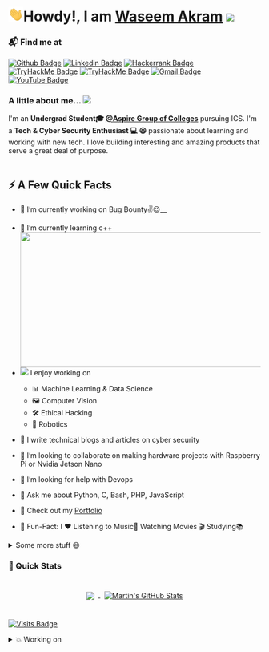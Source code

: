 <h1> <img src="https://raw.githubusercontent.com/ABSphreak/ABSphreak/master/gifs/Hi.gif" width="30px">Howdy!, I am <a href="https://github.com/evildevill">Waseem Akram</a> <img src="https://emojis.slackmojis.com/emojis/images/1531849430/4246/blob-sunglasses.gif?1531849430" width="30px"></h1>
</h1>

### 📬 Find me at

[![Github Badge](http://img.shields.io/badge/-Github-black?style=flat-square&logo=github&link=https://github.com/evildevill/)](https://github.com/evildevill/)
[![Linkedin Badge](https://img.shields.io/badge/-LinkedIn-blue?style=flat-square&logo=Linkedin&logoColor=white&link=https://www.linkedin.com/in/hackerwasii/)](https://www.linkedin.com/in/hackerwasii)
[![Hackerrank Badge](https://img.shields.io/badge/-Hackerrank-2EC866?style=flat-square&logo=HackerRank&logoColor=white&link=https://www.hackerrank.com/hackerwasi1)](https://www.hackerrank.com/hackerwasi1)
[![TryHackMe Badge](https://img.shields.io/badge/-TryHackMe-black?style=flat-square&logo=tryhackme&logoColor=white&link=https://tryhackme.com/p/hackerwasii)](https://tryhackme.com/p/hackerwasii)
[![TryHackMe Badge](https://img.shields.io/badge/-Facebook-blue?style=flat-square&logo=facebook&logoColor=white&link=https://facebook.com/hackerwasii)](https://facebook.com/hackerwasii)
[![Gmail Badge](https://img.shields.io/badge/-Gmail-d14836?style=flat-square&logo=Gmail&logoColor=white&link=mailto:hackerwasi1@gmail.com)](mailto:hackerwasi1@gmail.com)
[![YouTube Badge](https://img.shields.io/badge/-Youtube-d14836?style=flat-square&logo=YouTube&logoColor=white&link=https://youtube.com/HackerWasii)](https://youtube.com/HackerWasii)
<!-- [![DigitalOcean Referral Badge](https://web-platforms.sfo2.digitaloceanspaces.com/WWW/Badge%203.svg)](https://www.digitalocean.com/?refcode=bae435fce7a9&utm_campaign=Referral_Invite&utm_medium=Referral_Program&utm_source=badge) -->

### A little about me... <img src="https://media.giphy.com/media/VgCDAzcKvsR6OM0uWg/giphy.gif" width="50">

I'm an **Undergrad Student🎓 [@Aspire Group of Colleges](https://www.aspirecolleges.edu.pk/)** pursuing ICS. I'm a **Tech & Cyber Security Enthusiast 💻 😃** passionate about learning and working with new tech. I love building interesting and amazing products that serve a great deal of purpose. <br/><br/>

## ⚡️ A Few Quick Facts

- 🔭 I’m currently working on Bug Bounty✌😉__
- 🌱 I’m currently learning c++
  <img width="490" height="270" src="https://media.giphy.com/media/9B8wYztAoe1zO/source.gif" align=right>

- <img src="https://media.giphy.com/media/WUlplcMpOCEmTGBtBW/giphy.gif" width="30"> I enjoy working on
  - 📊 Machine Learning & Data Science
  - 🖼 Computer Vision
  - 🛠 Ethical Hacking
  - 🤖 Robotics
- 📝 I write technical blogs and articles on cyber security
- 👯 I’m looking to collaborate on making hardware projects with Raspberry Pi or Nvidia Jetson Nano
- 🤔 I’m looking for help with Devops
- 💬 Ask me about Python, C, Bash, PHP, JavaScript
- 📙 Check out my [Portfolio](https://bit.ly/hackerwasii/)
- 🎉 Fun-Fact: I ❤️ Listening to Music🚀 Watching Movies 🎬 Studying📚

<details>
  <summary>Some more stuff 😄</summary>
  
### 🖥️ My DevSetup
<img src="https://img.shields.io/badge/Legion-555555.svg?&style=flat-square&logo=Lenovo&logoColor=E2231A"> <img src="https://img.shields.io/badge/Windows-555555.svg?&style=flat-square&logo=windows&logoColor=0078D6"> <img src="https://img.shields.io/badge/Chrome-555555.svg?&style=flat-square&logo=google-chrome&logoColor=FABC0C"> <img src="https://img.shields.io/badge/VS Code-555555?style=flat-square&logo=visual-studio-code&logoColor=007ACC"> <img src="https://img.shields.io/badge/Terminal-555555.svg?&style=flat-square&logo=powershell&logoColor=white"> <img src="https://img.shields.io/badge/Jupyter-555555.svg?&style=flat-square&logo=jupyter&logoColor=F37626"> <img src="https://img.shields.io/badge/Spotify-555555.svg?&style=flat-square&logo=spotify&logoColor=1ED760">

### ⚙️ Some Tool and Tech I use

<code><img height="30" src="https://avatars0.githubusercontent.com/u/1525981?s=200&v=4"></code>
<code><img height="30" src="https://raw.githubusercontent.com/github/explore/80688e429a7d4ef2fca1e82350fe8e3517d3494d/topics/cpp/cpp.png"></code>
<code><img height="30" src="https://raw.githubusercontent.com/github/explore/80688e429a7d4ef2fca1e82350fe8e3517d3494d/topics/javascript/javascript.png"></code>
<code><img height="30" src="https://avatars3.githubusercontent.com/u/9950313?s=200&v=4"></code>
<code><img height="30" src="https://avatars1.githubusercontent.com/u/45120?s=200&v=4"></code>
<code><img height="30" src="https://raw.githubusercontent.com/github/explore/80688e429a7d4ef2fca1e82350fe8e3517d3494d/topics/html/html.png"></code>
<code><img height="30" src="https://avatars1.githubusercontent.com/u/1517864?s=200&v=4"></code>
<code><img height="30" src="https://avatars1.githubusercontent.com/u/2918581?s=200&v=4"></code>
<code><img height="30" src="https://avatars3.githubusercontent.com/u/18133?s=200&v=4"></code>
<code><img height="30" src="https://avatars1.githubusercontent.com/u/5009934?s=200&v=4"></code>
<code><img height="30" src="https://avatars0.githubusercontent.com/u/365630?s=88&v=4"></code>
<code><img height="30" src="https://avatars.githubusercontent.com/u/15658638"></code>
<code><img height="30" src="https://avatars.githubusercontent.com/u/34455048"></code>
<code><img height="30" src="https://raw.githubusercontent.com/github/explore/80688e429a7d4ef2fca1e82350fe8e3517d3494d/topics/raspberry-pi/raspberry-pi.png"></code>
<code><img height="30" src="https://avatars2.githubusercontent.com/u/1728152?s=200&v=4"></code>

</details>

### 🚀 Quick Stats

<p align="center">
<br>

<a href="https://github.com/evildevill">
  <img align="center" style="margin:0.5rem" src="https://github-readme-stats.vercel.app/api/top-langs/?username=evildevill&hide=html,css&title_color=ffffff&text_color=c9cacc&icon_color=4AB197&bg_color=1A2B34" />
</a>

<a href="https://github.com/evildevill">
  <img align="center" style="margin:0.5rem" src="https://github-readme-stats.vercel.app/api?username=evildevill&show_icons=true&line_height=27&count_private=true&title_color=ffffff&text_color=c9cacc&icon_color=4AB097&bg_color=1A2B34" alt="Martin's GitHub Stats" />
</a>

<br>
<br>
</p>

[![Visits Badge](https://visitor-badge.laobi.icu/badge?page_id=HackerWaSi)](https://bit.ly/hackerwasiisg)

<details>
<summary> 💥 Working on </summary>
<br>
<p align="center">
## 📌 Pinned Repositories

<br>

<a href="https://github.com/evildevill/instahack">
  <img align="center" style="margin:0.5rem" src="https://github-readme-stats.vercel.app/api/pin/?username=evildevill&repo=instahack&title_color=ffffff&text_color=c9cacc&icon_color=4AB197&bg_color=1A2B34" />
</a>

<br>

<a href="https://github.com/evildevill/instainfo">
  <img align="center" style="margin:0.5rem" src="https://github-readme-stats.vercel.app/api/pin/?username=evildevill&repo=instainfo&title_color=ffffff&text_color=c9cacc&icon_color=4AB197&bg_color=1A2B34" />
</a>

<br>

<a href="https://github.com/evildevill/Hackerwasi">
  <img align="center" style="margin:0.5rem" src="https://github-readme-stats.vercel.app/api/pin/?username=evildevill&repo=Hackerwasi&title_color=ffffff&text_color=c9cacc&icon_color=4AB197&bg_color=1A2B34" />
</a>

<br>
<a href="https://github.com/evildevill/Fatrat">
  <img align="center" style="margin:0.5rem" src="https://github-readme-stats.vercel.app/api/pin/?username=evildevill&repo=Fatrat&title_color=ffffff&text_color=c9cacc&icon_color=4AB197&bg_color=1A2B34" />
</a>

<br>
<br>
</p>
## 📝 Latest Blog Posts

<br>

<!-- BLOG-POST-LIST:START -->
- [How to Spoof Messages](https://hackerwasii.blogspot.com/2021/04/how-to-spoof-sms-messages.html)
- [Identifying Devices on a Network](https://hackerwasii.blogspot.com/2021/07/identifying-devices-on-network.html)
- [How to install MinGW C/C++ Compiler in Windows 11 or 10](https://hackerwasii.blogspot.com/2021/12/how-to-install-mingw-cc-compiler-in.html)
- [How to Feel Empowered as a Developer](https://braydoncoyer.dev/blog/how-to-feel-empowered-as-a-developer)
- [How to Create a Chat Layout with TailwindCSS and CSS Grid](https://braydoncoyer.dev/blog/how-to-create-a-chat-layout-with-tailwindcss-and-css-grid)
<!-- BLOG-POST-LIST:END -->

<br>

</details>
